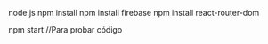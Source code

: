 node.js
npm install
npm install firebase
npm install react-router-dom

npm start      //Para probar código